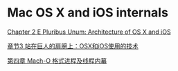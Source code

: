 # Mac OS X and iOS internals

[Chapter 2 E Pluribus Unum: Architecture of OS X and iOS](Mac%20OS%20X%20and%20iOS%20internals%20db44218aa8aa4602bd9521b0ca1039e8/Chapter%202%20E%20Pluribus%20Unum%20Architecture%20of%20OS%20X%20and%20c55d5183564245deb71c897c63afa76a.md)

[章节3 站在巨人的肩膀上：OSX和iOS使用的技术](Mac%20OS%20X%20and%20iOS%20internals%20db44218aa8aa4602bd9521b0ca1039e8/%E7%AB%A0%E8%8A%823%20%E7%AB%99%E5%9C%A8%E5%B7%A8%E4%BA%BA%E7%9A%84%E8%82%A9%E8%86%80%E4%B8%8A%EF%BC%9AOSX%E5%92%8CiOS%E4%BD%BF%E7%94%A8%E7%9A%84%E6%8A%80%E6%9C%AF%206dde905b35654c20a03a4e10d26d24e9.md)

[第四章 Mach-O 格式进程及线程内幕](Mac%20OS%20X%20and%20iOS%20internals%20db44218aa8aa4602bd9521b0ca1039e8/%E7%AC%AC%E5%9B%9B%E7%AB%A0%20Mach-O%20%E6%A0%BC%E5%BC%8F%E8%BF%9B%E7%A8%8B%E5%8F%8A%E7%BA%BF%E7%A8%8B%E5%86%85%E5%B9%95%20a30c2aae45344cb1993ad53d057f0604.md)